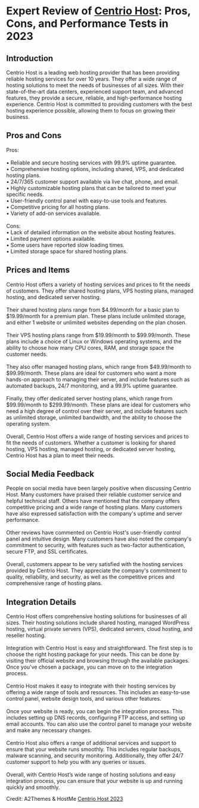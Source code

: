 <h1>Expert Review of <a href="https://a2themes.com/centrio-host-reviews">Centrio Host</a>: Pros, Cons, and Performance Tests in 2023</h1>
<h2>Introduction</h2>
Centrio Host is a leading web hosting provider that has been providing reliable hosting services for over 10 years. They offer a wide range of hosting solutions to meet the needs of businesses of all sizes. With their state-of-the-art data centers, experienced support team, and advanced features, they provide a secure, reliable, and high-performance hosting experience. Centrio Host is committed to providing customers with the best hosting experience possible, allowing them to focus on growing their business.
<h2>Pros and Cons</h2>
Pros:<br><br>• Reliable and secure hosting services with 99.9% uptime guarantee.<br>• Comprehensive hosting options, including shared, VPS, and dedicated hosting plans.<br>• 24/7/365 customer support available via live chat, phone, and email.<br>• Highly customizable hosting plans that can be tailored to meet your specific needs.<br>• User-friendly control panel with easy-to-use tools and features.<br>• Competitive pricing for all hosting plans.<br>• Variety of add-on services available.<br><br>Cons:<br>• Lack of detailed information on the website about hosting features.<br>• Limited payment options available.<br>• Some users have reported slow loading times.<br>• Limited storage space for shared hosting plans.
<h2>Prices and Items</h2>
Centrio Host offers a variety of hosting services and prices to fit the needs of customers. They offer shared hosting plans, VPS hosting plans, managed hosting, and dedicated server hosting. <br><br>Their shared hosting plans range from $4.99/month for a basic plan to $19.99/month for a premium plan. These plans include unlimited storage, and either 1 website or unlimited websites depending on the plan chosen. <br><br>Their VPS hosting plans range from $19.99/month to $99.99/month. These plans include a choice of Linux or Windows operating systems, and the ability to choose how many CPU cores, RAM, and storage space the customer needs. <br><br>They also offer managed hosting plans, which range from $49.99/month to $99.99/month. These plans are ideal for customers who want a more hands-on approach to managing their server, and include features such as automated backups, 24/7 monitoring, and a 99.9% uptime guarantee. <br><br>Finally, they offer dedicated server hosting plans, which range from $99.99/month to $299.99/month. These plans are ideal for customers who need a high degree of control over their server, and include features such as unlimited storage, unlimited bandwidth, and the ability to choose the operating system. <br><br>Overall, Centrio Host offers a wide range of hosting services and prices to fit the needs of customers. Whether a customer is looking for shared hosting, VPS hosting, managed hosting, or dedicated server hosting, Centrio Host has a plan to meet their needs.
<h2>Social Media Feedback</h2>
People on social media have been largely positive when discussing Centrio Host. Many customers have praised their reliable customer service and helpful technical staff. Others have mentioned that the company offers competitive pricing and a wide range of hosting plans. Many customers have also expressed satisfaction with the company's uptime and server performance.<br><br>Other reviews have commented on Centrio Host's user-friendly control panel and intuitive design. Many customers have also noted the company's commitment to security, with features such as two-factor authentication, secure FTP, and SSL certificates.<br><br>Overall, customers appear to be very satisfied with the hosting services provided by Centrio Host. They appreciate the company's commitment to quality, reliability, and security, as well as the competitive prices and comprehensive range of hosting plans.
<h2>Integration Details</h2>
Centrio Host offers comprehensive hosting solutions for businesses of all sizes. Their hosting solutions include shared hosting, managed WordPress hosting, virtual private servers (VPS), dedicated servers, cloud hosting, and reseller hosting.<br><br>Integration with Centrio Host is easy and straightforward. The first step is to choose the right hosting package for your needs. This can be done by visiting their official website and browsing through the available packages. Once you’ve chosen a package, you can move on to the integration process.<br><br>Centrio Host makes it easy to integrate with their hosting services by offering a wide range of tools and resources. This includes an easy-to-use control panel, website design tools, and various other features. <br><br>Once your website is ready, you can begin the integration process. This includes setting up DNS records, configuring FTP access, and setting up email accounts. You can also use the control panel to manage your website and make any necessary changes.<br><br>Centrio Host also offers a range of additional services and support to ensure that your website runs smoothly. This includes regular backups, malware scanning, and security monitoring. Additionally, they offer 24/7 customer support to help you with any queries or issues.<br><br>Overall, with Centrio Host’s wide range of hosting solutions and easy integration process, you can ensure that your website is up and running quickly and smoothly.
<p>Credit: A2Themes & HostMe <a href="https://a2themes.com/centrio-host-reviews">Centrio Host 2023</a></p>